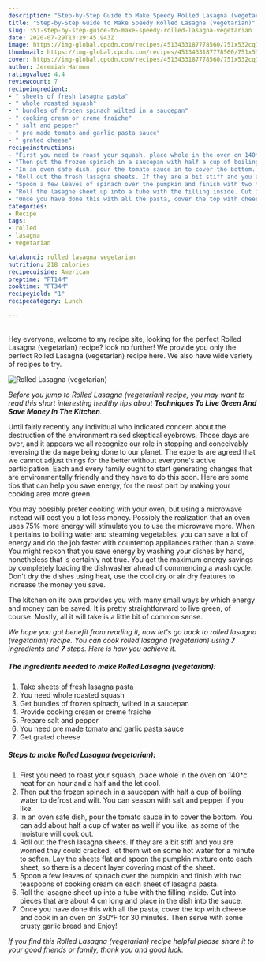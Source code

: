 ```yaml
---
description: "Step-by-Step Guide to Make Speedy Rolled Lasagna (vegetarian)"
title: "Step-by-Step Guide to Make Speedy Rolled Lasagna (vegetarian)"
slug: 351-step-by-step-guide-to-make-speedy-rolled-lasagna-vegetarian
date: 2020-07-29T13:29:45.943Z
image: https://img-global.cpcdn.com/recipes/4513433187778560/751x532cq70/rolled-lasagna-vegetarian-recipe-main-photo.jpg
thumbnail: https://img-global.cpcdn.com/recipes/4513433187778560/751x532cq70/rolled-lasagna-vegetarian-recipe-main-photo.jpg
cover: https://img-global.cpcdn.com/recipes/4513433187778560/751x532cq70/rolled-lasagna-vegetarian-recipe-main-photo.jpg
author: Jeremiah Harmon
ratingvalue: 4.4
reviewcount: 7
recipeingredient:
- " sheets of fresh lasagna pasta"
- " whole roasted squash"
- " bundles of frozen spinach wilted in a saucepan"
- " cooking cream or creme fraiche"
- " salt and pepper"
- " pre made tomato and garlic pasta sauce"
- " grated cheese"
recipeinstructions:
- "First you need to roast your squash, place whole in the oven on 140*c heat for an hour and a half and the  let cool."
- "Then put the frozen spinach in a saucepan with half a cup of boiling water to defrost and wilt. You can season with salt and pepper if you like."
- "In an oven safe dish, pour the tomato sauce in to cover the bottom. You can add about half a cup of water as well if you like, as some of the moisture will cook out."
- "Roll out the fresh lasagna sheets. If they are a bit stiff and you are worried they could cracked, let them wit on some hot water for a minute to soften. Lay the sheets flat and spoon the pumpkin mixture onto each sheet, so there is a decent layer covering most of the sheet."
- "Spoon a few leaves of spinach over the pumpkin and finish with two teaspoons of cooking cream on each sheet of lasagna pasta."
- "Roll the lasagne sheet up into a tube with the filling inside. Cut into pieces that are about 4 cm long and place in the dish into the sauce."
- "Once you have done this with all the pasta, cover the top with cheese and cook in an oven on 350°F for 30 minutes. Then serve with some crusty garlic bread and Enjoy!"
categories:
- Recipe
tags:
- rolled
- lasagna
- vegetarian

katakunci: rolled lasagna vegetarian 
nutrition: 218 calories
recipecuisine: American
preptime: "PT14M"
cooktime: "PT34M"
recipeyield: "1"
recipecategory: Lunch

---
```

<br>
Hey everyone, welcome to my recipe site, looking for the perfect Rolled Lasagna (vegetarian) recipe? look no further! We provide you only the perfect Rolled Lasagna (vegetarian) recipe here. We also have wide variety of recipes to try.
<br>


![Rolled Lasagna (vegetarian)](https://img-global.cpcdn.com/recipes/4513433187778560/751x532cq70/rolled-lasagna-vegetarian-recipe-main-photo.jpg)

<i>Before you jump to Rolled Lasagna (vegetarian) recipe, you may want to read this short interesting healthy tips about 
<strong>Techniques To Live Green And Save Money In The Kitchen</strong>.</i>
</br>

Until fairly recently any individual who indicated concern about the destruction of the environment raised skeptical eyebrows. Those days are over, and it appears we all recognize our role in stopping and conceivably reversing the damage being done to our planet. The experts are agreed that we cannot adjust things for the better without everyone's active participation. Each and every family ought to start generating changes that are environmentally friendly and they have to do this soon. Here are some tips that can help you save energy, for the most part by making your cooking area more green.

You may possibly prefer cooking with your oven, but using a microwave instead will cost you a lot less money. Possibly the realization that an oven uses 75% more energy will stimulate you to use the microwave more. When it pertains to boiling water and steaming vegetables, you can save a lot of energy and do the job faster with countertop appliances rather than a stove. You might reckon that you save energy by washing your dishes by hand, nonetheless that is certainly not true. You get the maximum energy savings by completely loading the dishwasher ahead of commencing a wash cycle. Don't dry the dishes using heat, use the cool dry or air dry features to increase the money you save.

The kitchen on its own provides you with many small ways by which energy and money can be saved. It is pretty straightforward to live green, of course. Mostly, all it will take is a little bit of common sense.


<i>We hope you got benefit from reading it, now let's go back to rolled lasagna (vegetarian) recipe. You can cook rolled lasagna (vegetarian) using <strong>7</strong> ingredients and <strong>7</strong> steps. Here is how you achieve it.
</i>

##### The ingredients needed to make Rolled Lasagna (vegetarian):

1. Take  sheets of fresh lasagna pasta
1. You need  whole roasted squash
1. Get  bundles of frozen spinach, wilted in a saucepan
1. Provide  cooking cream or creme fraiche
1. Prepare  salt and pepper
1. You need  pre made tomato and garlic pasta sauce
1. Get  grated cheese


##### Steps to make Rolled Lasagna (vegetarian):

1. First you need to roast your squash, place whole in the oven on 140*c heat for an hour and a half and the  let cool.
1. Then put the frozen spinach in a saucepan with half a cup of boiling water to defrost and wilt. You can season with salt and pepper if you like.
1. In an oven safe dish, pour the tomato sauce in to cover the bottom. You can add about half a cup of water as well if you like, as some of the moisture will cook out.
1. Roll out the fresh lasagna sheets. If they are a bit stiff and you are worried they could cracked, let them wit on some hot water for a minute to soften. Lay the sheets flat and spoon the pumpkin mixture onto each sheet, so there is a decent layer covering most of the sheet.
1. Spoon a few leaves of spinach over the pumpkin and finish with two teaspoons of cooking cream on each sheet of lasagna pasta.
1. Roll the lasagne sheet up into a tube with the filling inside. Cut into pieces that are about 4 cm long and place in the dish into the sauce.
1. Once you have done this with all the pasta, cover the top with cheese and cook in an oven on 350°F for 30 minutes. Then serve with some crusty garlic bread and Enjoy!


<i>If you find this Rolled Lasagna (vegetarian) recipe helpful please share it to your good friends or family, thank you and good luck.</i>

